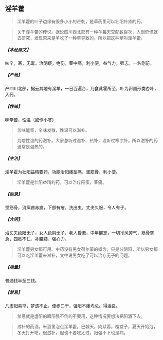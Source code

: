 ## 淫羊藿

> 淫羊藿的叶子边缘有很多小小的芒刺，是草药里可以壮阳补肾的药。

> 关于淫羊藿的传说。据说四川西北部有一种羊每天交配数百次，人很奇怪就去研究，发现原来是羊吃了一种草导致的，所以把这种草叫淫羊藿。

##### 【本经原文】
味辛，寒，无毒。治阴痿，绝伤，茎中痛，利小便，益气力，强志。一名刚前。
##### 【产地】
产四川北部，据云其地有淫羊，一日百遍合，乃食此霍所至，叶为卵圆形类杏叶，入药。
##### 【性味】
味辛苦，性温（或作小寒）

> 苦味能坚，辛味发散，性温可以滋补。

> 为啥性温的药滋补。大家总听过温补、热补，没听过寒凉补，所以滋补的药通常是温热的。

##### 【主治】
淫羊霍为壮阳益精要药，功能治阳痿茎痛，坚筋骨，利小便。

> 淫羊藿是壮阳益精的药。可以治疗阳痿，茎痛。

##### 【别录】
坚筋骨，消瘰疬赤痈，下部有疮，洗出虫，丈夫久服，令人有子。
##### 【大明】
治丈夫绝阳无子，女人绝阴无子，老人昏耄，中年健忘，一切冷风劳气，筋骨挛急，四肢不仁，补腰膝，强心力。

> 淫羊藿男女都可用。中药没有男女荷尔蒙的概念，只是分阴阳，所以男女都可以吃淫羊藿来滋补，文中说男女吃了可以治疗无子的问题。

##### 【用量】
普通钱半至三钱。
##### 【禁忌】
凡虚阳易举，梦遗不止，便赤口干，强阳不痿均忌。得酒良。

> 禁忌就是虚阳的跟阳强不倒的不要用，这种情况要想法把阳消下去。

> 滋补的药酒。米酒里泡点淫羊藿，巴戟天，肉苁蓉，覆盆子，夏天开始泡，冬天打开吃，很滋补，但也不要吃太过，阳强不下也是病。